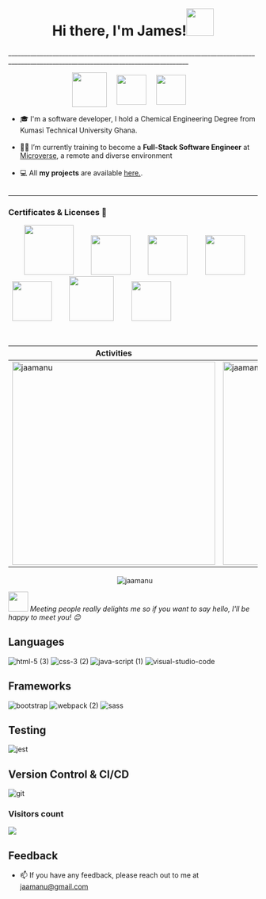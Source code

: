 <h1 align="center">Hi there, I'm James!<img src="https://github.com/mitul3737/mitul3737/blob/main/Wave.gif" height="55px" width="55px"></h1>
_______________________________________________________________________________________________________________________________________
<!-- Social icons section -->
<p align="center">
 <a  href="https://www.linkedin.com/in/jamesasibeymanu/"  target="_blank">
<img  align="center"  src="https://user-images.githubusercontent.com/98466955/195613046-9ecccd6e-b96e-45f9-84b2-c7ea1086479f.gif" height="70"  width="70"  /></a>
&#8287;&#8287;&#8287;
<a  href="https://twitter.com/JamesAsibeyManu"  target="_blank">
<img  align="center"  src="https://user-images.githubusercontent.com/98466955/195566671-f3328fbe-1b77-4500-b6fb-b9d92fa9c011.gif" height="60"  width="60"  /></a>
&#8287;&#8287;&#8287;
<a href="mailto:jaamanu@gmail.com" target="_blank">
<img  align="center"  src="https://user-images.githubusercontent.com/98466955/195565804-e5ee1df3-f584-4b6a-af87-581db17d3d77.gif"  height="60"  width="60"  /></a> 
&#8287;&#8287;&#8287;

- 🎓 I'm a software developer, I hold a Chemical Engineering Degree from Kumasi Technical University Ghana.</br><br>
-  👩‍💻 I’m currently training to become a **Full-Stack Software Engineer** at 
[Microverse](https://www.microverse.org/), a remote and diverse environment<br></br>
- 💻 All **my projects** are available [here.](https://github.com/jaamanu?tab=repositories).<br><br>

___________________________________________________________________________________________________________________________________________________________
### Certificates & Licenses 🥇
 <p align="left">
   &nbsp; &nbsp; &nbsp; &nbsp; <a href="https://www.credential.net/92024a07-e111-4029-af67-f44598081c8a#gs.fin7fz" target="blank"><img src="https://user-images.githubusercontent.com/98466955/195572972-55d4ac48-a8b3-4ce6-ac6c-b5fa18b7eff4.png" width="100"></a> 
    &nbsp; &nbsp; &nbsp; &nbsp; <a href="https://www.credential.net/8a4b8512-445f-49c1-a97e-6f2576c9edb3#gs.ficvyo" target="blank"><img src="https://user-images.githubusercontent.com/98466955/195572345-2ed06552-1533-41c5-b646-e32254595890.png" width="80"></a>
 &nbsp; &nbsp; &nbsp; &nbsp; <a href="https://www.credential.net/cf9bb67f-9368-4717-ad6e-00a480f47c26#gs.iearsm" target="blank"><img src="https://templates.images.credential.net/15959755104909798720520579501098.png" width="80"></a>
 &nbsp; &nbsp; &nbsp; &nbsp; <a href="https://www.credential.net/2ebc4d76-16cb-4c52-bf06-89b8584665f1#gs.kfycov" target="blank"><img src="https://templates.images.credential.net/15790419775515809487933217124360.png" width="80"></a>
 &nbsp; &nbsp; &nbsp; &nbsp; <a href="https://www.credential.net/11ee16a2-67fc-4a81-8723-c30486e86bf8" target="blank"><img src="https://user-images.githubusercontent.com/98466955/224067245-7dbfc1d9-dc77-4838-907b-c6fcfc8d7472.png" width="80"></a>
 &nbsp; &nbsp; &nbsp; &nbsp; <a href="https://www.udemy.com/certificate/UC-4789aaae-6c97-47eb-94e1-dbe6627d52e1/" target="blank"><img src="https://user-images.githubusercontent.com/98466955/195573897-0fcc27af-8399-4a54-9776-f22b5d7c8396.jpeg" width="90"></a>
  &nbsp; &nbsp; &nbsp; &nbsp; <a href="https://coursera.org/share/90cbfea5fde05e09ee38365b10d6334b" target="blank"><img src="https://user-images.githubusercontent.com/98466955/195579521-3d98a2b5-e214-4ee9-ad07-d96468f3d817.jpeg" width="80"></a>

 </p>   
  

<p align="center">&nbsp;     
 
| Activities  |   Languages  |
| ----------- | ------------ |
| <img align="center" src="https://github-readme-stats.vercel.app/api?username=jaamanu&show_icons=true&theme=tokyonight" alt="jaamanu" width="410" /> | <img align="center" src="https://github-readme-stats.vercel.app/api/top-langs?username=jaamanu&show_icons=true&theme=tokyonight&layout=compact" alt="jaamanu" width="410" />|
</p>
<p align="center">&nbsp;
<img  width:"500" align="center" src="https://github-readme-streak-stats.herokuapp.com/?user=jaamanu&" alt="jaamanu" />
  </p>
<img  src="https://media.giphy.com/media/LnQjpWaON8nhr21vNW/giphy.gif" width="40"> <em>Meeting people really delights me so if you want to say hello, I'll be happy to meet you! 😊 </em>



## Languages 
![html-5 (3)](https://user-images.githubusercontent.com/98466955/195468583-f1d0a3cc-e0d1-4626-8b11-10f58a3d8486.png)
![css-3 (2)](https://user-images.githubusercontent.com/98466955/195469125-5644400c-732b-4a43-a4e0-8c9213d84743.png)
![java-script (1)](https://user-images.githubusercontent.com/98466955/195469780-9aed5f72-82d8-4a93-ad21-2b6327b47b32.png)
![visual-studio-code](https://user-images.githubusercontent.com/98466955/195476626-69c30c8b-ca99-4e6d-88dc-1c9bad957454.png)

## Frameworks
![bootstrap](https://user-images.githubusercontent.com/98466955/195473368-f4b048b7-e3af-4cd3-a90f-f85834d4628a.png)
![webpack (2)](https://user-images.githubusercontent.com/98466955/195474253-40bebee2-5e4c-4503-8875-629961cd7b15.png)
![sass](https://user-images.githubusercontent.com/98466955/195476359-9250572e-a9c4-4f56-b400-aa49b9676403.png)


## Testing
![jest](https://user-images.githubusercontent.com/98466955/195473686-757890dd-97c6-414f-8d88-37ed3e6dfba4.png)

## Version Control & CI/CD
![git](https://user-images.githubusercontent.com/98466955/195476809-1dbe8838-a259-4cd5-a520-08a2d73a5b3d.png)


<h3> Visitors count </h3>
<img src="https://profile-counter.glitch.me/jaamanu/count.svg" /><br/>


## Feedback

- 📫 If you have any feedback, please reach out to me at jaamanu@gmail.com
